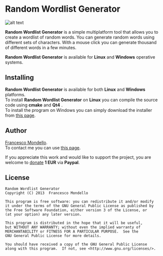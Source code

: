  # Random Wordlist Generator

![alt text](http://random-wordlist-generator.sourceforge.net/Random-Wordlist-Generator.png "Random Wordlist Generator")

**Random Wordlist Generator** is a simple multiplatform tool that allows you to create a wordlist of random words.
You can generate random words using different sets of characters.
With a mouse click you can generate thousand of different words in a few minutes.

**Random Wordlist Generator** is available for **Linux** and **Windows** operative systems.

## Installing

**Random Wordlist Generator** is available for both **Linux** and **Windows** platforms.  
To install **Random Wordlist Generator** on **Linux** you can compile the source code using **cmake** and **Qt4** .  
To install the program on Windows you can simply download the installer from [this page](http://random-wordlist-generator.sourceforge.net/).

## Author

[Francesco Mondello](http://random-wordlist-generator.sourceforge.net/).  
To contact me you can use [this page](http://random-wordlist-generator.sourceforge.net/).  
  
If you appreciate this work and would like to support the project, you are welcome to [donate](https://www.paypal.com/cgi-bin/webscr?cmd=_s-xclick&hosted_button_id=TZ9BUC4YDYJF2) **1 EUR** via **Paypal**.  

## License
 
    Random Wordlist Generator
    Copyright (C) 2013  Francesco Mondello

    This program is free software: you can redistribute it and/or modify
    it under the terms of the GNU General Public License as published by
    the Free Software Foundation, either version 3 of the License, or
    (at your option) any later version.

    This program is distributed in the hope that it will be useful,
    but WITHOUT ANY WARRANTY; without even the implied warranty of
    MERCHANTABILITY or FITNESS FOR A PARTICULAR PURPOSE.  See the
    GNU General Public License for more details.

    You should have received a copy of the GNU General Public License
    along with this program.  If not, see <http://www.gnu.org/licenses/>. 
